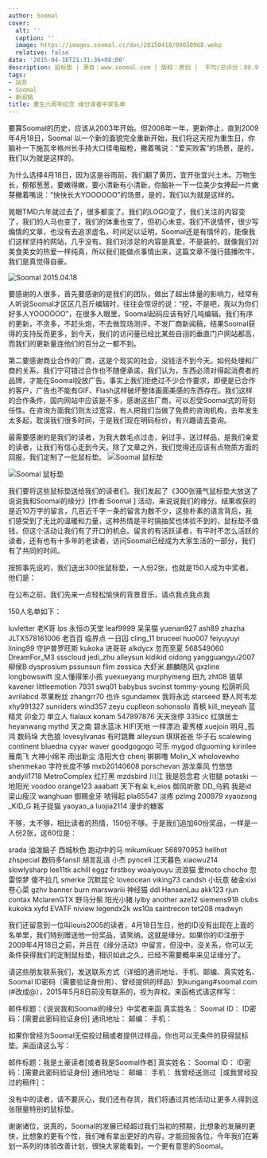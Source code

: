 ```yaml
---
author: Soomal
cover:
  alt: ''
  caption: ''
  image: https://images.soomal.cc/doc/20150418/00050968.webp
  relative: false
date: '2015-04-18T21:31:36+08:00'
description: 鼠标垫 | 源自：www.soomal.com | 版权：原创 |  平均/总评分：09.96/737
tags:
- 站务
- Soomal
- 新闻稿
title: 重生六周年纪念 缘分读者中奖名单
---
```


要算Soomal的历史，应该从2003年开始。但2008年一年，更新停止，直到2009年4月18日，Soomal 以一个新的面貌完全重新开始，我们将这天视为重生日，你脑补一下施瓦辛格州长手持大口径电磁枪，撇着嘴说：“爱买败客”的场景，是的，我们以为就是这样的。

为什么选择4月18日，因为这是谷雨前，我们翻了黄历，宜开张宜兴土木。万物生长，郁郁葱葱，要嫩得嫩，要小清新有小清新，你脑补一下一位美少女捧起一片嫩芽撇着嘴说：“快快长大YOOOOOO”的场景，是的，我们以为就是这样的。

晃眼TMD六年就过去了，很多都变了。我们的LOGO变了，我们关注的内容变了，我们的人马也变了，我们的体重也变了，但初心未变。我们不说情怀，很少写煽情的文章，也没有去追求虚名，时间足以证明，Soomal还是有情怀的，能像我们这样坚持的网站，几乎没有。我们对涉足的内容是真爱，不是装的，就像我们对美食美女的热爱一样纯真，所以我们能做点事情出来，这篇文章不强行插播吹牛，我们是真觉得自豪。

![Soomal 2015.04.18](https://images.soomal.cc/doc/20150418/00050968.webp)




要感谢的人很多，首先要感谢的是我们的团队，做出了超出体量的影响力，经常有人听说Soomal才区区几百斤编辑时，往往会惊讶的说：“挖，不是吧，我以为你们好多人YOOOOOO”，在很多人眼里，Soomal起码应该有好几吨编辑。我们有序的更新，不贪多，不赶头炮，不去做现场测评，不发厂商新闻稿，结果Soomal获得的支持反而更多，到今天，我们的访问量已经比某些自诩的垂直门户网站都高，而我们的更新量连他们的百分之一都不到。

第二要感谢商业合作的厂商，这是个现实的社会，没钱活不到今天。如何处理和厂商的关系，我们宁可错过合作也不随便承诺，我们认为，东西必须对得起消费者的品牌，才能在Soomal投放广告。事实上我们拒绝过不少合作要求，即便是已合作的客户，广告也不能有GIF、Flash这样破坏整体画面美感的东西存在。我们这样的合作条件，国内网站中应该是不多，感谢这些厂商，可以忍受Soomal式的苛刻任性。在咨询方面我们则太过宽容，有人把我们当做了免费的咨询机构，去年发生太多起，耽误我们很多时间，于是我们现在明码标价，有兴趣请去查询。

最需要感谢的是我们的读者，为我大数毛点过击，剁过手，送过样品，是我们亲爱的读者，让我们有信心走到今天。除了文章之外，我们觉得还应该有点物质方面的回报，我们定制了一批鼠标垫。
![Soomal 鼠标垫](https://images.soomal.cc/doc/20150321/00049944_01.webp)




![Soomal 鼠标垫](https://images.soomal.cc/doc/20150321/00049945_01.webp)




我们要将这些鼠标垫送给我们的读者们。我们发起了《300张骚气鼠标垫大放送了 说说我和Soomal的缘分》[作者:Soomal ]
活动，来说说我们的缘分。结果收获的是近10万字的留言，几百近千字一条的留言为数不少，这些朴素的语言背后，我们感受到了无比的温暖和力量，这种热情是平时搞抽奖也体验不到的，鼠标垫不值钱，但这个活动让我们有了开口的机会。留言的有活跃读者，有平时不怎么活跃的读者，还有也有十多年的老读者，访问Soomal已经成为大家生活的一部分，我们有了共同的时间。

按照事先说的，我们送出300张鼠标垫，一人份2张，也就是150人成为中奖者。他们是：

在公布之前，我们先来一点轻松愉快的背景音乐，请点我点我点我

150人名单如下：


luvletter 老K哥 lps 永恒の天堂 leaf9999 呆呆猫 yuenan927 ash89 zhazha JLTX578161006 
老百百 临界点 一日囚 cling_11 bruceel huo007 feiyuyuyi lining99 守护普罗旺斯 kukoka 
进哥哥 alkdycx 忽而至夏 568549060 DreamFor_M3 ssscloud jedi_zhu alleysun kidikid oidong 
yangguangyu2007 柳侯B dysprosium pssunsun flim zessica 大虾米 麒麟随风 gxzline longbowswift 
没人懂得笨小孩 yuexueyang murphymeng 田九 zht08 狼草 kavener littleemotion 7931 swq01
babybus svcinst tommy-young 松荫听风 avrilabcd 苹果粉丝 zhangrr70 也许 sgundamex 我将永远 
starseed 野人阿韦龙 xhy991327 sunriders wind357 zeyu cuplleon sohonsolo 青枫 kill_meyeah 
蓝精灵 卯金刀 单立人 fialaux konam 547897876 天天涨停 335icc 红旗居士 heyanwang 
mythd 天之南 碧水蓝冰 HIFI天地 一样漂泊 霍秀楼 xuejoin 明月_孤鸿 数码垛 大色狼 
lovesylvanas 有时跳舞 alleysun 琪琪爸爸 华子石 scalewing continent bluedna cyyar waver 
goodgogogo 可乐 mygod dlguoming kirinlee 雁南飞 大神小绵羊 雨出新尘 洛阳大仓 chenj 
梆梆噜 Molin_X wholovewho shenmekao 字符长度不够 mxb20140608 porschevan 游龙乘风 竹悠悠 andyli1718 
MetroComplex 红打黑 mzdsbird 川江 我是怨念君 火钳腿 potaski 一地阳光 voodoo orange123 
aaabatt 天下有籴 k_eios 御风听歌 DD_乌鸦 我是id 梁山瘦汉 wanghuan 御赐金牙 唬得起 
pla65547 淡疼 pzlmg 200979 xyaozong _KID_G 耗子捉猫 yaoyao_a luojia2114 漫步的糖客


不够，太不够，相比读者的热情，150份不够。于是我们追加60份奖品，一样是一人份2张，这60位是：



srada 油泼脑子 西城秋色 跑动中的马 mikumikuer 568970953 hellhot zhspecial 数码多fansII 胡言乱语 
小杰 pyncell 江天暮色 xiaowu214 slowlysharp lee11tk achill eggz firstboy woaiyouyu 
流浪猫 爱moto chocho 忽雷惊梦 傻不拉几 smerke 沉默昆仑 loveocean viking73 candsh
小玩意 破金xixi 卷心菜 gzhv banner burn marswariii 神经猫 ddl HansenLau 
akk123 rjun contax MclarenGTX 野马分鬃 阳光小猪 lylby another aze12 siemens918
clubs kukoka xyfd EVATF niview legendx2k ws10a saintrecon tet208 madwyn  

我们还留意到一位叫louis2005的读者，4月18日生日，他的ID没有出现在上面的名单里，我们特别赠送他一份奖品，请笑纳。这就是缘分。如果你的ID注册于2009年4月18日之前，并且在《缘分活动》中留言，但没中，没关系，你可以无条件获得我们的定制鼠标垫，相识如此之久，已经不需要概率来见证缘分了。

请这些朋友联系我们，发送联系方式（详细的通讯地址、手机、邮编、真实姓名、Soomal ID密码（需要验证身份用）、曾经提供的样品）到kungang#soomal.com (#改成@），2015年5月8日前没有联系的，视为弃权。来函格式请这样写：



邮件标题：《说说我和Soomal的缘分》中奖者来函
真实姓名：
Soomal ID： 
ID密码：[需要此密码验证身份]
通讯地址：
邮编：
手机：

如果你曾经为Soomal无偿投过稿或者提供过样品，你也可以无条件的获得鼠标垫。来函请这么写：



邮件标题：我是土豪读者[或者我是Soomal作者]
真实姓名：
Soomal ID： 
ID密码：[需要此密码验证身份]
通讯地址：
邮编：
手机：
我曾经送测过［或我曾经投过的稿件］：

没有中的读者，请不要灰心，我们还有存货，我们将通过其他活动让更多人得到这张限量特别的鼠标垫。

谢谢诸位，说真的，Soomal的发展已经超过我们当初的预期，比想象的发展的更快，比想象的更有个性，我们唯有拿出更好的内容，才能回报各位，今年我们在筹划一系列的体验改善计划，很快大家能看到，一个更有意思的Soomal。